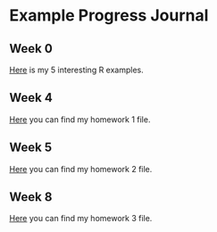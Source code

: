 ﻿# Example Progress Journal

## Week 0 

[Here](files/homework0.html) is my 5 interesting R examples.

## Week 4

[Here](files/homework_1.html) you can find my homework 1 file.

## Week 5

[Here](files/homework_2.html) you can find my homework 2 file.

## Week 8

[Here](files/homework_3.html) you can find my homework 3 file.